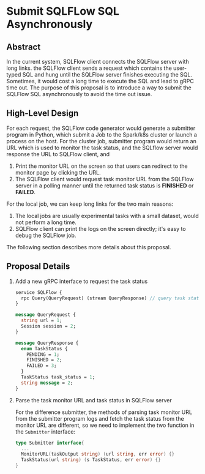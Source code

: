 # Submit SQLFLow SQL Asynchronously

## Abstract

In the current system, SQLFlow client connects the SQLFlow server with long links. the SQLFlow client sends
a request which contains the user-typed SQL and hung until the SQLFlow server finishes executing the SQL.
Sometimes, it would cost a long time to execute the SQL and lead to gRPC time out.
The purpose of this proposal is to introduce a way to submit the SQLFlow SQL asynchronously to avoid the
time out issue.

## High-Level Design

For each request, the SQLFlow code generator would generate a submitter program in Python, which submit a Job to the Spark/k8s cluster or launch a process on the host. For the cluster job, submitter program would return an URL which is used to monitor the task status, and the SQLflow server would response the URL to SQLFlow client, and

1. Print the monitor URL on the screen so that users can redirect to the monitor page by clicking the URL.
1. The SQLFlow client would request task monitor URL from the SQLFlow server in a polling manner until the returned task status is **FINISHED** or **FAILED**.

For the local job, we can keep long links for the two main reasons:

1. The local jobs are usually experimental tasks with a small dataset, would not perform a long time.
1. SQLFlow client can print the logs on the screen directly; it's easy to debug the SQLFlow job.

The following section describes more details about this proposal.

## Proposal Details

1. Add a new gRPC interface to request the task status

    ``` protobuf
    service SQLFlow {
      rpc Query(QueryRequest) (stream QueryResponse) // query task status
    }

    message QueryRequest {
      string url = 1;
      Session session = 2;
    }

    message QueryResponse {
      enum TaskStatus {
        PENDING = 1;
        FINISHED = 2;
        FAILED = 3;
      }
      TaskStatus task_status = 1;
      string message = 2;
    }
    ```

1. Parse the task monitor URL and task status in SQLFlow server

    For the difference submitter, the methods of parsing task monitor URL from the submitter program logs and fetch the task status from the monitor URL are different, so we need to implement the two function in the `Submitter` interface:

    ``` go
    type Submitter interface{
      ...
      MonitorURL(taskOutput string) (url string, err error) {}
      TaskStatus(url string) (s TaskStatus, err error) {}
    }
    ```
